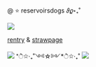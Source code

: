 @ ⭐ reservoirsdogs 𝜗𝜚⋆₊˚

![](https://64.media.tumblr.com/38bb2cc7471f05e2ce7e2e27b001d422/505f0d4671d7a83a-3f/s640x960/68c98819a446dd24426555f1a91a46cdf6de1d44.gifv)

[rentry](https://rentry.co/reservoirsdog) & [strawpage](https://freecake4everycreature.straw.page/)

![](https://64.media.tumblr.com/f7702d1329d398d9129a7f1e115e7a34/521dfb70c93af8b1-db/s100x200/b61b6ceac27c072081a928bd00a7597bd9e09f37.gifv)          *ੈ✩‧₊˚༺☆༻*ੈ✩‧₊˚         ![](https://64.media.tumblr.com/4fc1ec1c92e71628bf24ddcaceed86f9/521dfb70c93af8b1-a0/s100x200/9076ee507ebdcc90cf62b0d42d9a75169fb960e0.gifv)

